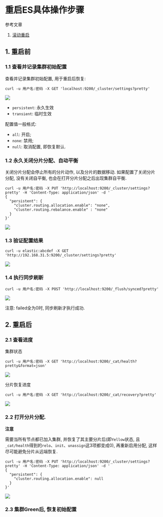 # 重启ES具体操作步骤

参考文章

1. [滚动重启](https://www.elastic.co/guide/cn/elasticsearch/guide/current/_rolling_restarts.html)

## 1. 重启前

### 1.1 查看并记录集群初始配置

查看并记录集群初始配置, 用于重启后恢复: 

```
curl -u 用户名:密码 -X GET 'localhost:9200/_cluster/settings?pretty'
```

![](https://gitee.com/generals-space/gitimg/raw/master/44d65fc6b234d2c7dba6e238974082ba.png)

- `persistent`: 永久生效
- `transient`: 临时生效

配置值一般格式: 

- `all`: 开启; 
- `none`: 禁用; 
- `null`: 取消配置, 即恢复默认. 

### 1.2 永久关闭分片分配、自动平衡

关闭分片分配会停止所有的分片动作, 以及分片的数据移动. 如果配置了关闭分片分配, 没有关闭自平衡, 也会在打开分片分配之后出现集群自平衡. 

```
curl -u 用户名:密码 -X PUT 'http://localhost:9200/_cluster/settings?pretty' -H 'Content-Type: application/json' -d '
{
  "persistent": {
    "cluster.routing.allocation.enable": "none",
    "cluster.routing.rebalance.enable" : "none"
  }
}'
```

![](https://gitee.com/generals-space/gitimg/raw/master/fa716068530dad3c8f824c75bcc86456.png)

### 1.3 验证配置结果

```
curl -u elastic:abcdef -X GET 'http://192.168.31.5:9200/_cluster/settings?pretty'
```

![](https://gitee.com/generals-space/gitimg/raw/master/866b5090a6bf355b64510979b2892437.png)

### 1.4 执行同步刷新

```
curl -u 用户名:密码 -X POST 'http://localhost:9200/_flush/synced?pretty'
```

![](https://gitee.com/generals-space/gitimg/raw/master/7ff57c5dc6206948a3c0b223c7fcf44f.png)

注意: failed全为0时, 同步刷新才执行成功. 

## 2. 重启后

### 2.1 查看进度

集群状态

```
curl -u 用户名:密码 -X GET 'http://localhost:9200/_cat/health?pretty&format=json'
```

![](https://gitee.com/generals-space/gitimg/raw/master/2bb2e65c5a18407b7e2b3852a6ea52ab.png)

分片恢复进度

```
curl -u 用户名:密码 -X GET 'http://localhost:9200/_cat/recovery?pretty'
```

![](https://gitee.com/generals-space/gitimg/raw/master/bfb9352a570d1b1e9aba1b2bd2a6796d.png)

### 2.2 打开分片分配. 

**注意**

需要当所有节点都已加入集群, 并恢复了其主要分片后(即`Yellow`状态, 且`_cat/health`得到的`relo`、`init`、`unassign`这3项都变成0), 再重新启用分配, 这样尽可能避免分片从远端恢复. 

```
curl -u 用户名:密码 -X PUT 'http://localhost:9200/_cluster/settings?pretty' -H 'Content-Type: application/json' -d '
{
  "persistent": {
    "cluster.routing.allocation.enable": null
  }
}'
```

![](https://gitee.com/generals-space/gitimg/raw/master/e0cc10f6945df0d32af074dce963d439.png)

### 2.3 集群Green后, 恢复初始配置
